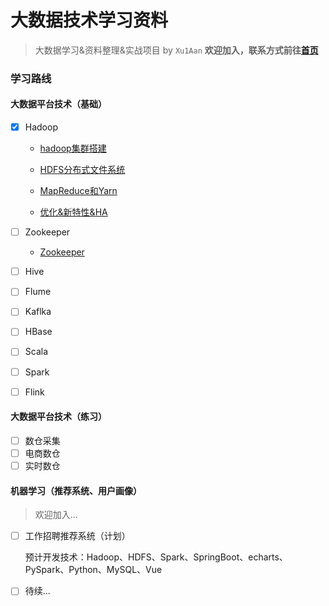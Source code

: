 # 大数据技术学习资料

> 大数据学习&资料整理&实战项目 by `Xu1Aan`  **欢迎加入，联系方式前往[首页](https://github.com/Xu1Aan)**

### 学习路线

#### 大数据平台技术（基础）

- [x] Hadoop

  - [hadoop集群搭建](./01_Hadoop/hadoop.md)

  - [HDFS分布式文件系统](./01_Hadoop/hdfs.md)

  - [MapReduce和Yarn](./01_Hadoop/MapReduce&Yarn.md)

  - [优化&新特性&HA](./01_Hadoop)
- [ ] Zookeeper
  - [Zookeeper](./02_Zookeeper)
- [ ] Hive
- [ ] Flume
- [ ] Kaflka
- [ ] HBase
- [ ] Scala
- [ ] Spark
- [ ] Flink

#### 大数据平台技术（练习）

- [ ] 数仓采集
- [ ] 电商数仓
- [ ] 实时数仓

#### 机器学习（推荐系统、用户画像）

> 欢迎加入...

- [ ] 工作招聘推荐系统（计划）

  预计开发技术：Hadoop、HDFS、Spark、SpringBoot、echarts、PySpark、Python、MySQL、Vue

- [ ] 待续...


